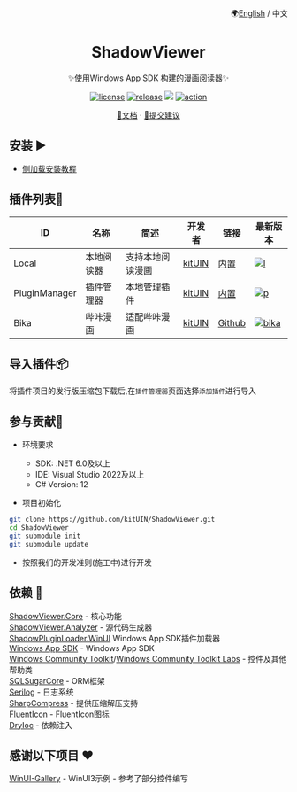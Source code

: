 <div align="right">
🌍<a href="https://github.com/kitUIN/ShadowViewer/blob/master/README_EN.md">English</a> / 中文
</div>
<div align="center">

# ShadowViewer

✨使用Windows App SDK 构建的漫画阅读器✨

</div>

<p align="center">
  <a href="https://github.com/kitUIN/ShadowViewer/blob/master/LICENSE"><img src="https://img.shields.io/badge/license-MIT-green?style=flat-square" alt="license"></a>
  <a href="https://github.com/kitUIN/ShadowViewer/releases"><img src="https://img.shields.io/github/v/release/kitUIN/ShadowViewer?style=flat-square" alt="release"></a>
  <a href="https://github.com/kitUIN/ShadowViewer.Core/releases"><img src="https://img.shields.io/github/v/release/kitUIN/ShadowViewer.Core?color=blueviolet&include_prereleases&label=Core&style=flat-square"></a>
  <a href="https://github.com/kitUIN/ShadowViewer/actions"><img src="https://img.shields.io/github/actions/workflow/status/kitUIN/ShadowViewer/build.yml?logo=github&label=build&style=flat-square" alt="action"></a>
</p>
<p align="center">
  <a href="https://shadowviewer.kituin.fun/">📖文档</a>
  ·
  <a href="https://github.com/kitUIN/ShadowViewer/issues/new/choose">🐛提交建议</a>
</p>

## 安装 ▶️

- [侧加载安装教程](https://shadowviewer.kituin.fun/wiki/shadowviewer/use/install/#%E5%BE%AE%E8%BD%AF%E5%95%86%E5%BA%97-%E6%9C%AA%E6%94%AF%E6%8C%81)

## 插件列表🔩
| ID | 名称                                    |       简述           | 开发者  | 链接                    |最新版本 |
|--------------------------------|--------------------------------|---------|-----------------------|-----------------------|----|
| Local | 本地阅读器 | 支持本地阅读漫画             | [kitUIN](https://github.com/kitUIN) | [内置](https://github.com/kitUIN/ShadowViewer.Plugin.Local) | [![l](https://img.shields.io/github/v/release/kitUIN/ShadowViewer.Plugin.Local?color=blue&label=%E5%86%85%E7%BD%AE&include_prereleases&style=flat-square)](https://github.com/kitUIN/ShadowViewer.Plugin.Local/releases) |
| PluginManager | 插件管理器 | 本地管理插件             | [kitUIN](https://github.com/kitUIN) | [内置](https://github.com/kitUIN/ShadowViewer.Plugin.PluginManager) | [![p](https://img.shields.io/github/v/release/kitUIN/ShadowViewer.Plugin.PluginManager?color=blue&label=%E5%86%85%E7%BD%AE&include_prereleases&style=flat-square)](https://github.com/kitUIN/ShadowViewer.Plugin.PluginManager/releases) |
| Bika | 哔咔漫画 | 适配哔咔漫画             | [kitUIN](https://github.com/kitUIN) | [Github](https://github.com/kitUIN/ShadowViewer.Plugin.Bika) | [![bika](https://img.shields.io/github/v/release/kitUIN/ShadowViewer.Plugin.Bika?color=blue&include_prereleases&style=flat-square)](https://github.com/kitUIN/ShadowViewer.Plugin.Bika/releases) |

## 导入插件📦
将插件项目的发行版压缩包下载后,在`插件管理器`页面选择`添加插件`进行导入

## 参与贡献🥰

- 环境要求
  - SDK: .NET 6.0及以上
  - IDE: Visual Studio 2022及以上
  - C# Version: 12

- 项目初始化
```bash
git clone https://github.com/kitUIN/ShadowViewer.git
cd ShadowViewer
git submodule init
git submodule update
```

- 按照我们的开发准则(施工中)进行开发

## 依赖 📂
[ShadowViewer.Core](https://github.com/kitUIN/ShadowViewer.Core) - 核心功能  
[ShadowViewer.Analyzer](https://github.com/kitUIN/ShadowViewer.Analyzer) - 源代码生成器  
[ShadowPluginLoader.WinUI](https://github.com/kitUIN/ShadowPluginLoader.WinUI) Windows App SDK插件加载器  
[Windows App SDK](https://github.com/microsoft/WindowsAppSDK) - Windows App SDK  
[Windows Community Toolkit](https://github.com/CommunityToolkit/dotnet)/[Windows Community Toolkit Labs](https://github.com/CommunityToolkit/Labs-Windows) - 控件及其他帮助类  
[SQLSugarCore](https://github.com/DotNetNext/SqlSugar) - ORM框架  
[Serilog](https://serilog.net) - 日志系统  
[SharpCompress](https://github.com/adamhathcock/sharpcompress) - 提供压缩解压支持  
[FluentIcon](https://github.com/KitUIN/FluentIcon) - FluentIcon图标  
[DryIoc](https://github.com/dadhi/DryIoc) - 依赖注入

## 感谢以下项目 ❤️
[WinUI-Gallery](https://github.com/microsoft/WinUI-Gallery) - WinUI3示例 - 参考了部分控件编写  
